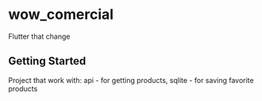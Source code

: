 # wow_comercial

Flutter that change 

## Getting Started

Project that work with: api - for getting products, sqlite - for saving favorite products

